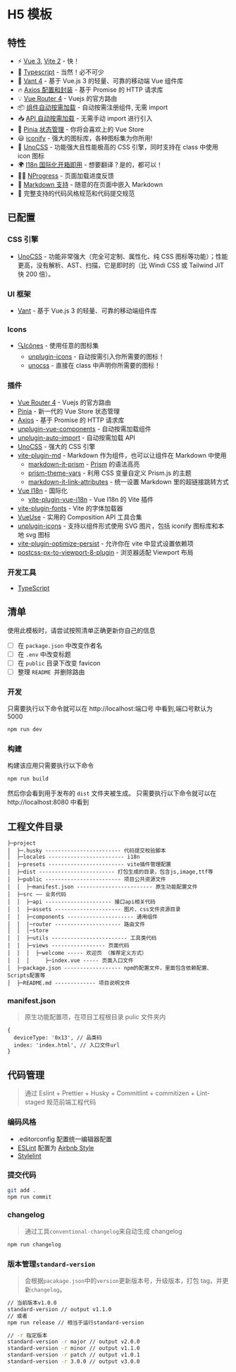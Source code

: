 # H5 模板

## 特性

- ⚡️ [Vue 3](https://github.com/vuejs/vue-next), [Vite 2](https://github.com/vitejs/vite) - 快！
- 💪 [Typescript](https://www.typescriptlang.org/) - 当然！必不可少
- 🎉 [Vant 4](https://vant-contrib.gitee.io/vant/#/zh-CN) - 基于 Vue.js 3 的轻量、可靠的移动端 Vue 组件库
- 🔥 [Axios 配置和封装](https://github.com/axios/axios) - 基于 Promise 的 HTTP 请求库
- 💡 [Vue Router 4](https://router.vuejs.org/zh/) - Vuejs 的官方路由
- 📦 [组件自动按需加载](https://github.com/antfu/unplugin-vue-components) - 自动按需注册组件, 无需 import
- 📥 [API 自动按需加载](https://github.com/antfu/unplugin-auto-import) - 无需手动 import 进行引入
- 🍍 [Pinia 状态管理](https://pinia.esm.dev/) - 你将会喜欢上的 Vue Store
- 😃 [iconify](https://github.com/antfu/unplugin-icons) - 强大的图标库，各种图标集为你所用!
- 🎨 [UnoCSS](https://github.com/unocss/unocss) - 功能强大且性能极高的 CSS 引擎，同时支持在 class 中使用 icon 图标
- 🌍 [I18n 国际化开箱即用](./locales) - 想要翻译？是的，都可以！
- 👩‍🎨 [NProgress](https://github.com/rstacruz/nprogress) - 页面加载进度反馈
- 📑 [Markdown 支持](https://github.com/antfu/vite-plugin-md) - 随意的在页面中嵌入 Markdown
- 🔑 完整支持的代码风格规范和代码提交规范

## 已配置

### CSS 引擎

- [UnoCSS](https://github.com/unocss/unocss) - 功能非常强大（完全可定制、属性化、纯 CSS 图标等功能）；性能更高，没有解析、AST、扫描，它是即时的（比 Windi CSS 或 Tailwind JIT 快 200 倍）。

### UI 框架

- [Vant](https://vant-contrib.gitee.io/vant/#/zh-CN) - 基于 Vue.js 3 的轻量、可靠的移动端组件库

### Icons

- [🔍Icônes](https://icones.netlify.app/) - 使用任意的图标集
  - [unplugin-icons](https://github.com/antfu/unplugin-icons) - 自动按需引入你所需要的图标！
  - [unocss](https://github.com/antfu/unplugin-icons) - 直接在 class 中声明你所需要的图标！

### 插件

- [Vue Router 4](https://router.vuejs.org/zh/) - Vuejs 的官方路由
- [Pinia](https://pinia.esm.dev) - 新一代的 Vue Store 状态管理
- [Axios](https://github.com/axios/axios) - 基于 Promise 的 HTTP 请求库
- [unplugin-vue-components](https://github.com/antfu/unplugin-vue-components) - 自动按需加载组件
- [unplugin-auto-import](https://github.com/antfu/unplugin-auto-import) - 自动按需加载 API
- [UnoCSS](https://github.com/unocss/unocss) - 强大的 CSS 引擎
- [vite-plugin-md](https://github.com/antfu/vite-plugin-md) - Markdown 作为组件，也可以让组件在 Markdown 中使用
  - [markdown-it-prism](https://github.com/jGleitz/markdown-it-prism) - [Prism](https://prismjs.com/) 的语法高亮
  - [prism-theme-vars](https://github.com/antfu/prism-theme-vars) - 利用 CSS 变量自定义 Prism.js 的主题
  - [markdown-it-link-attributes](https://github.com/crookedneighbor/markdown-it-link-attributes) - 统一设置 Markdown 里的超链接跳转方式
- [Vue I18n](https://github.com/intlify/vue-i18n-next) - 国际化
  - [vite-plugin-vue-i18n](https://github.com/intlify/vite-plugin-vue-i18n) - Vue I18n 的 Vite 插件
- [vite-plugin-fonts](https://github.com/stafyniaksacha/vite-plugin-fonts) - Vite 的字体加载器
- [VueUse](https://github.com/antfu/vueuse) - 实用的 Composition API 工具合集
- [unplugin-icons](https://github.com/antfu/unplugin-icons) - 支持以组件形式使用 SVG 图片，包括 iconify 图标库和本地 svg 图标
- [vite-plugin-optimize-persist](https://github.com/antfu/vite-plugin-optimize-persist) - 允许你在 vite 中显式设置依赖项
- [postcss-px-to-viewport-8-plugin](https://github.com/evrone/postcss-px-to-viewport) - 浏览器适配 Viewport 布局

### 开发工具

- [TypeScript](https://www.typescriptlang.org/)

## 清单

使用此模板时，请尝试按照清单正确更新你自己的信息

- [ ] 在 `package.json` 中改变作者名
- [ ] 在 `.env` 中改变标题
- [ ] 在 `public` 目录下改变 favicon
- [ ] 整理 `README `并删除路由

### 开发

只需要执行以下命令就可以在 http://localhost:端口号 中看到,端口号默认为 5000

```bash
npm run dev
```

### 构建

构建该应用只需要执行以下命令

```bash
npm run build
```

然后你会看到用于发布的 `dist` 文件夹被生成。
只需要执行以下命令就可以在 http://localhost:8080 中看到

## 工程文件目录

```
├─project
│  ├─.husky ------------------------ 代码提交校验脚本
│  ├─locales ------------------------ i18n
│  ├─presets ------------------------ vite插件管理配置
│  ├─dist ------------------------ 打包生成的目录，包含js,image,ttf等
│  ├─public ------------------------ 项目公共资源文件
│  │  ├─manifest.json ------------------------ 原生功能配置文件
│  ├─src —— 业务代码
│  │  ├─api --------------------- 接口api相关代码
│  │  ├─assets --------------------- 图片、css文件资源目录
│  │  ├─components --------------------- 通用组件
│  │  │─router --------------------- 路由文件
│  │  │─store
│  │  ├─utils ------------------------ 工具类代码
│  │  ├─views ----------------- 页面代码
│  │  │  ├─welcome ----- 欢迎页 （推荐定义方式）
│  │  │     ├─index.vue ----- 页面入口文件
│  ├─package.json ------------------ npm的配置文件，里面包含依赖配置、Scripts配置等
│  ├─README.md ------------- 项目说明文件
```

### manifest.json

> 原生功能配置项，在项目工程根目录 pulic 文件夹内

```json5
{
  deviceType: '0x13', // 品类码
  index: 'index.html', // 入口文件url
}
```

## 代码管理

> 通过 Eslint + Prettier + Husky + Commitlint + commitizen + Lint-staged 规范前端工程代码

### 编码风格

- .editorconfig 配置统一编辑器配置
- [ESLint](https://eslint.org/) 配置为 [Airbnb Style](https://github.com/airbnb/javascript)
- [Stylelint](https://stylelint.io/)

### 提交代码

```bash
git add .
npm run commit
```

### changelog

> 通过工具`conventional-changelog`来自动生成 changelog

```bash
npm run changelog
```

### 版本管理`standard-version`

> 会根据`pacakage.json`中的`version`更新版本号，升级版本，打包 tag，并更新`changelog`。

```bash
// 当前版本v1.0.0
standard-version // output v1.1.0
// 或者
npm run release // 相当于运行standard-version

// -r 指定版本
standard-version -r major // output v2.0.0
standard-version -r minor // output v1.1.0
standard-version -r patch // output v1.0.1
standard-version -r 3.0.0 // output v3.0.0
```

